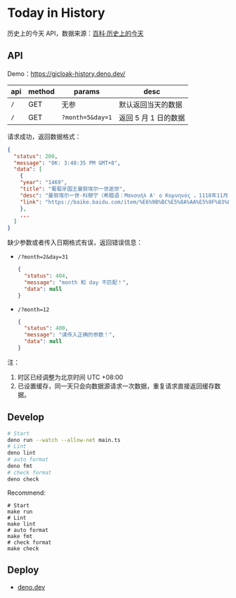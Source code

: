 # Today in History

历史上的今天 API，数据来源：[百科·历史上的今天](https://baike.baidu.com/calendar/)

## API

Demo：https://gjcloak-history.deno.dev/

|api|method|params|desc|
|-|-|-|-|
|`/`|GET|无参|默认返回当天的数据|
|`/`|GET|`?month=5&day=1`|返回 5 月 1 日的数据|

请求成功，返回数据格式：
```json
{
  "status": 200,
  "message": "OK: 3:48:35 PM GMT+8",
  "data": [
    {
    "year": "1469",
    "title": "葡萄牙国王曼努埃尔一世逝世",
    "desc": "曼努埃尔一世·科穆宁（希腊语：Μανουήλ Α' ο Κομνηνός ，1118年11月28日－1180年9月24日）拜占庭帝国科穆",
    "link": "https://baike.baidu.com/item/%E6%9B%BC%E5%8A%AA%E5%9F%83%E5%B0%94%E4%B8%80%E4%B8%96"
    },
    ...
  ]
}
```

缺少参数或者传入日期格式有误，返回错误信息：
- `/?month=2&day=31`
  ```json
  {
    "status": 404,
    "message": "month 和 day 不匹配！",
    "data": null
  }
  ```

- `/?month=12`
  ```json
  {
    "status": 400,
    "message": "请传入正确的参数！",
    "data": null
  }
  ```

注：
1. 时区已经调整为北京时间 UTC +08:00
2. 已设置缓存，同一天只会向数据源请求一次数据，重复请求直接返回缓存数据。

## Develop

```bash
# Start
deno run --watch --allow-net main.ts
# Lint
deno lint
# auto format
deno fmt
# check format
deno check
```

Recommend:
```shell
# Start
make run
# Lint
make lint
# auto format
make fmt
# check format
make check
```

## Deploy

- [deno.dev](https://deno.dev)
